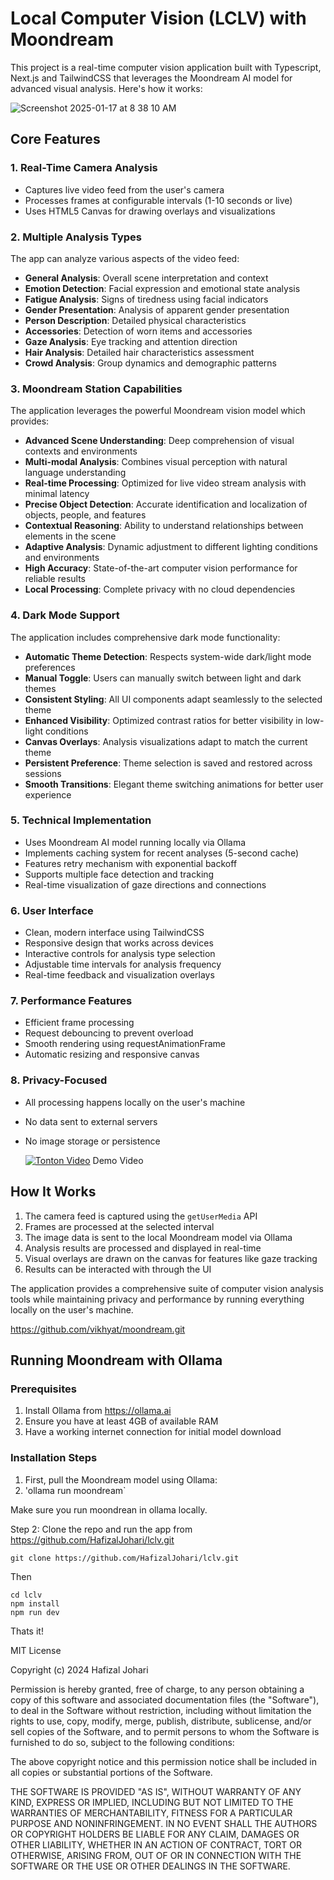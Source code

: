 # Local Computer Vision (LCLV) with Moondream

This project is a real-time computer vision application built with Typescript, Next.js and TailwindCSS that leverages the Moondream AI model for advanced visual analysis. Here's how it works:


![Screenshot 2025-01-17 at 8 38 10 AM](https://github.com/user-attachments/assets/193ff854-8130-4ff2-8751-96447c1b1fe3)


## Core Features

### 1. Real-Time Camera Analysis
- Captures live video feed from the user's camera
- Processes frames at configurable intervals (1-10 seconds or live)
- Uses HTML5 Canvas for drawing overlays and visualizations

### 2. Multiple Analysis Types
The app can analyze various aspects of the video feed:

- **General Analysis**: Overall scene interpretation and context
- **Emotion Detection**: Facial expression and emotional state analysis
- **Fatigue Analysis**: Signs of tiredness using facial indicators
- **Gender Presentation**: Analysis of apparent gender presentation
- **Person Description**: Detailed physical characteristics
- **Accessories**: Detection of worn items and accessories
- **Gaze Analysis**: Eye tracking and attention direction
- **Hair Analysis**: Detailed hair characteristics assessment
- **Crowd Analysis**: Group dynamics and demographic patterns

### 3. Moondream Station Capabilities
The application leverages the powerful Moondream vision model which provides:

- **Advanced Scene Understanding**: Deep comprehension of visual contexts and environments
- **Multi-modal Analysis**: Combines visual perception with natural language understanding
- **Real-time Processing**: Optimized for live video stream analysis with minimal latency
- **Precise Object Detection**: Accurate identification and localization of objects, people, and features
- **Contextual Reasoning**: Ability to understand relationships between elements in the scene
- **Adaptive Analysis**: Dynamic adjustment to different lighting conditions and environments
- **High Accuracy**: State-of-the-art computer vision performance for reliable results
- **Local Processing**: Complete privacy with no cloud dependencies

### 4. Dark Mode Support
The application includes comprehensive dark mode functionality:

- **Automatic Theme Detection**: Respects system-wide dark/light mode preferences
- **Manual Toggle**: Users can manually switch between light and dark themes
- **Consistent Styling**: All UI components adapt seamlessly to the selected theme
- **Enhanced Visibility**: Optimized contrast ratios for better visibility in low-light conditions
- **Canvas Overlays**: Analysis visualizations adapt to match the current theme
- **Persistent Preference**: Theme selection is saved and restored across sessions
- **Smooth Transitions**: Elegant theme switching animations for better user experience

### 5. Technical Implementation
- Uses Moondream AI model running locally via Ollama
- Implements caching system for recent analyses (5-second cache)
- Features retry mechanism with exponential backoff
- Supports multiple face detection and tracking
- Real-time visualization of gaze directions and connections

### 6. User Interface
- Clean, modern interface using TailwindCSS
- Responsive design that works across devices
- Interactive controls for analysis type selection
- Adjustable time intervals for analysis frequency
- Real-time feedback and visualization overlays

### 7. Performance Features
- Efficient frame processing
- Request debouncing to prevent overload
- Smooth rendering using requestAnimationFrame
- Automatic resizing and responsive canvas

### 8. Privacy-Focused
- All processing happens locally on the user's machine
- No data sent to external servers
- No image storage or persistence


  [![Tonton Video](https://img.youtube.com/vi/Ivwgdj0K0_8/maxresdefault.jpg)](https://youtu.be/Ivwgdj0K0_8)
    Demo Video

## How It Works

1. The camera feed is captured using the `getUserMedia` API
2. Frames are processed at the selected interval
3. The image data is sent to the local Moondream model via Ollama
4. Analysis results are processed and displayed in real-time
5. Visual overlays are drawn on the canvas for features like gaze tracking
6. Results can be interacted with through the UI

The application provides a comprehensive suite of computer vision analysis tools while maintaining privacy and performance by running everything locally on the user's machine.

https://github.com/vikhyat/moondream.git
## Running Moondream with Ollama

### Prerequisites
1. Install Ollama from https://ollama.ai
2. Ensure you have at least 4GB of available RAM
3. Have a working internet connection for initial model download

### Installation Steps

1. First, pull the Moondream model using Ollama:
2. 'ollama run moondream`

Make sure you run moondrean in ollama locally.



Step 2:
Clone the repo and run the app from https://github.com/HafizalJohari/lclv.git

```
git clone https://github.com/HafizalJohari/lclv.git
```
Then
```
cd lclv
npm install
npm run dev
```

Thats it!

MIT License

Copyright (c) 2024 Hafizal Johari

Permission is hereby granted, free of charge, to any person obtaining a copy
of this software and associated documentation files (the "Software"), to deal
in the Software without restriction, including without limitation the rights
to use, copy, modify, merge, publish, distribute, sublicense, and/or sell
copies of the Software, and to permit persons to whom the Software is
furnished to do so, subject to the following conditions:

The above copyright notice and this permission notice shall be included in all
copies or substantial portions of the Software.

THE SOFTWARE IS PROVIDED "AS IS", WITHOUT WARRANTY OF ANY KIND, EXPRESS OR
IMPLIED, INCLUDING BUT NOT LIMITED TO THE WARRANTIES OF MERCHANTABILITY,
FITNESS FOR A PARTICULAR PURPOSE AND NONINFRINGEMENT. IN NO EVENT SHALL THE
AUTHORS OR COPYRIGHT HOLDERS BE LIABLE FOR ANY CLAIM, DAMAGES OR OTHER
LIABILITY, WHETHER IN AN ACTION OF CONTRACT, TORT OR OTHERWISE, ARISING FROM,
OUT OF OR IN CONNECTION WITH THE SOFTWARE OR THE USE OR OTHER DEALINGS IN THE
SOFTWARE.
